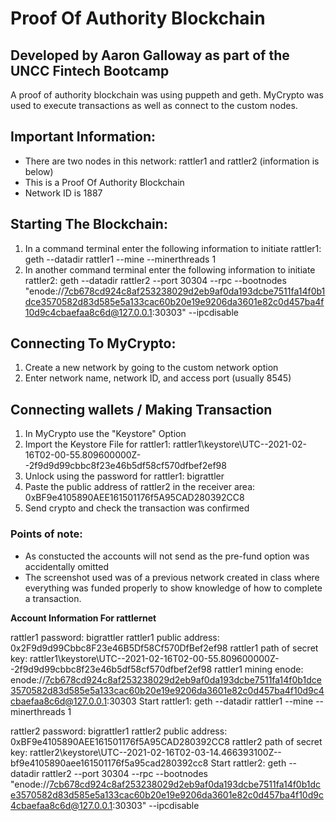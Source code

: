 # Proof Of Authority Blockchain
## Developed by Aaron Galloway as part of the UNCC Fintech Bootcamp

A proof of authority blockchain was using puppeth and geth. MyCrypto was used to execute transactions as well as connect to the custom nodes.

## Important Information:
- There are two nodes in this network: rattler1 and rattler2 (information is below)
- This is a Proof Of Authority Blockchain
- Network ID is 1887

## Starting The Blockchain:
1. In a command terminal enter the following information to initiate rattler1: geth --datadir rattler1 --mine --minerthreads 1
2. In another command terminal enter the following information to initiate rattler2: geth --datadir rattler2 --port 30304 --rpc --bootnodes "enode://7cb678cd924c8af253238029d2eb9af0da193dcbe7511fa14f0b1dce3570582d83d585e5a133cac60b20e19e9206da3601e82c0d457ba4f10d9c4cbaefaa8c6d@127.0.0.1:30303" --ipcdisable

## Connecting To MyCrypto:
1. Create a new network by going to the custom network option
2. Enter network name, network ID, and access port (usually 8545)

## Connecting wallets / Making Transaction
1. In MyCrypto use the "Keystore" Option
2. Import the Keystore File for rattler1: rattler1\keystore\UTC--2021-02-16T02-00-55.809600000Z--2f9d9d99cbbc8f23e46b5df58cf570dfbef2ef98
3. Unlock using the password for rattler1: bigrattler
4. Paste the public address of rattler2 in the receiver area: 0xBF9e4105890AEE161501176f5A95CAD280392CC8
5. Send crypto and check the transaction was confirmed

### Points of note:
- As constucted the accounts will not send as the pre-fund option was accidentally omitted
- The screenshot used was of a previous network created in class where everything was funded properly to show knowledge of how to complete a transaction.

**Account Information For rattlernet**

rattler1 password: bigrattler
rattler1 public address: 0x2F9d9d99Cbbc8F23e46B5Df58Cf570DfBef2ef98
rattler1 path of secret key: rattler1\keystore\UTC--2021-02-16T02-00-55.809600000Z--2f9d9d99cbbc8f23e46b5df58cf570dfbef2ef98
rattler1 mining enode: enode://7cb678cd924c8af253238029d2eb9af0da193dcbe7511fa14f0b1dce3570582d83d585e5a133cac60b20e19e9206da3601e82c0d457ba4f10d9c4cbaefaa8c6d@127.0.0.1:30303
Start rattler1: geth --datadir rattler1 --mine --minerthreads 1

rattler2 password: bigrattler1
rattler2 public address: 0xBF9e4105890AEE161501176f5A95CAD280392CC8
rattler2 path of secret key: rattler2\keystore\UTC--2021-02-16T02-03-14.466393100Z--bf9e4105890aee161501176f5a95cad280392cc8
Start rattler2: geth --datadir rattler2 --port 30304 --rpc --bootnodes "enode://7cb678cd924c8af253238029d2eb9af0da193dcbe7511fa14f0b1dce3570582d83d585e5a133cac60b20e19e9206da3601e82c0d457ba4f10d9c4cbaefaa8c6d@127.0.0.1:30303" --ipcdisable